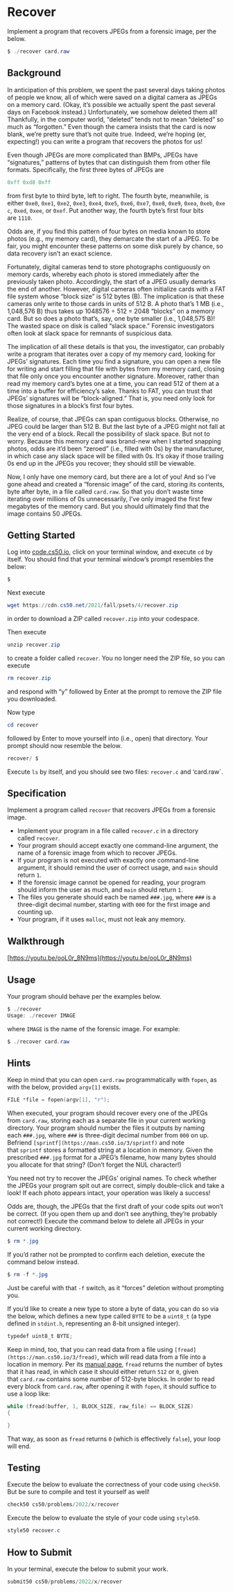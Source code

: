 # Recover

Implement a program that recovers JPEGs from a forensic image, per the below.

```powershell
$ ./recover card.raw
```

## **Background**

In anticipation of this problem, we spent the past several days taking photos of people we know, all of which were saved on a digital camera as JPEGs on a memory card. (Okay, it’s possible we actually spent the past several days on Facebook instead.) Unfortunately, we somehow deleted them all! Thankfully, in the computer world, “deleted” tends not to mean “deleted” so much as “forgotten.” Even though the camera insists that the card is now blank, we’re pretty sure that’s not quite true. Indeed, we’re hoping (er, expecting!) you can write a program that recovers the photos for us!

Even though JPEGs are more complicated than BMPs, JPEGs have “signatures,” patterns of bytes that can distinguish them from other file formats. Specifically, the first three bytes of JPEGs are

```powershell
0xff 0xd8 0xff
```

from first byte to third byte, left to right. The fourth byte, meanwhile, is either `0xe0`, `0xe1`, `0xe2`, `0xe3`, `0xe4`, `0xe5`, `0xe6`, `0xe7`, `0xe8`, `0xe9`, `0xea`, `0xeb`, `0xec`, `0xed`, `0xee`, or `0xef`. Put another way, the fourth byte’s first four bits are `1110`.

Odds are, if you find this pattern of four bytes on media known to store photos (e.g., my memory card), they demarcate the start of a JPEG. To be fair, you might encounter these patterns on some disk purely by chance, so data recovery isn’t an exact science.

Fortunately, digital cameras tend to store photographs contiguously on memory cards, whereby each photo is stored immediately after the previously taken photo. Accordingly, the start of a JPEG usually demarks the end of another. However, digital cameras often initialize cards with a FAT file system whose “block size” is 512 bytes (B). The implication is that these cameras only write to those cards in units of 512 B. A photo that’s 1 MB (i.e., 1,048,576 B) thus takes up 1048576 ÷ 512 = 2048 “blocks” on a memory card. But so does a photo that’s, say, one byte smaller (i.e., 1,048,575 B)! The wasted space on disk is called “slack space.” Forensic investigators often look at slack space for remnants of suspicious data.

The implication of all these details is that you, the investigator, can probably write a program that iterates over a copy of my memory card, looking for JPEGs’ signatures. Each time you find a signature, you can open a new file for writing and start filling that file with bytes from my memory card, closing that file only once you encounter another signature. Moreover, rather than read my memory card’s bytes one at a time, you can read 512 of them at a time into a buffer for efficiency’s sake. Thanks to FAT, you can trust that JPEGs’ signatures will be “block-aligned.” That is, you need only look for those signatures in a block’s first four bytes.

Realize, of course, that JPEGs can span contiguous blocks. Otherwise, no JPEG could be larger than 512 B. But the last byte of a JPEG might not fall at the very end of a block. Recall the possibility of slack space. But not to worry. Because this memory card was brand-new when I started snapping photos, odds are it’d been “zeroed” (i.e., filled with 0s) by the manufacturer, in which case any slack space will be filled with 0s. It’s okay if those trailing 0s end up in the JPEGs you recover; they should still be viewable.

Now, I only have one memory card, but there are a lot of you! And so I’ve gone ahead and created a “forensic image” of the card, storing its contents, byte after byte, in a file called `card.raw`. So that you don’t waste time iterating over millions of 0s unnecessarily, I’ve only imaged the first few megabytes of the memory card. But you should ultimately find that the image contains 50 JPEGs.

## **Getting Started**

Log into [code.cs50.io](https://code.cs50.io/), click on your terminal window, and execute `cd` by itself. You should find that your terminal window’s prompt resembles the below:

```powershell
$
```

Next execute

```powershell
wget https://cdn.cs50.net/2021/fall/psets/4/recover.zip
```

in order to download a ZIP called `recover.zip` into your codespace.

Then execute

```powershell
unzip recover.zip
```

to create a folder called `recover`. You no longer need the ZIP file, so you can execute

```powershell
rm recover.zip
```

and respond with “y” followed by Enter at the prompt to remove the ZIP file you downloaded.

Now type

```powershell
cd recover
```

followed by Enter to move yourself into (i.e., open) that directory. Your prompt should now resemble the below.

```powershell
recover/ $
```

Execute `ls` by itself, and you should see two files: `recover.c` and ‘card.raw`.

## **Specification**

Implement a program called `recover` that recovers JPEGs from a forensic image.

- Implement your program in a file called `recover.c` in a directory called `recover`.
- Your program should accept exactly one command-line argument, the name of a forensic image from which to recover JPEGs.
- If your program is not executed with exactly one command-line argument, it should remind the user of correct usage, and `main` should return `1`.
- If the forensic image cannot be opened for reading, your program should inform the user as much, and `main` should return `1`.
- The files you generate should each be named `###.jpg`, where `###` is a three-digit decimal number, starting with `000` for the first image and counting up.
- Your program, if it uses `malloc`, must not leak any memory.

## **Walkthrough**

[https://youtu.be/ooL0r_8N9ms](https://youtu.be/ooL0r_8N9ms)

## **Usage**

Your program should behave per the examples below.

```powershell
$ ./recover
Usage: ./recover IMAGE
```

where `IMAGE` is the name of the forensic image. For example:

```powershell
$ ./recover card.raw
```

## **Hints**

Keep in mind that you can open `card.raw` programmatically with `fopen`, as with the below, provided `argv[1]` exists.

```powershell
FILE *file = fopen(argv[1], "r");
```

When executed, your program should recover every one of the JPEGs from `card.raw`, storing each as a separate file in your current working directory. Your program should number the files it outputs by naming each `###.jpg`, where `###` is three-digit decimal number from `000` on up. Befriend `[sprintf](https://man.cs50.io/3/sprintf)` and note that `sprintf` stores a formatted string at a location in memory. Given the prescribed `###.jpg` format for a JPEG’s filename, how many bytes should you allocate for that string? (Don’t forget the NUL character!)

You need not try to recover the JPEGs’ original names. To check whether the JPEGs your program spit out are correct, simply double-click and take a look! If each photo appears intact, your operation was likely a success!

Odds are, though, the JPEGs that the first draft of your code spits out won’t be correct. (If you open them up and don’t see anything, they’re probably not correct!) Execute the command below to delete all JPEGs in your current working directory.

```powershell
$ rm *.jpg
```

If you’d rather not be prompted to confirm each deletion, execute the command below instead.

```powershell
$ rm -f *.jpg
```

Just be careful with that `-f` switch, as it “forces” deletion without prompting you.

If you’d like to create a new type to store a byte of data, you can do so via the below, which defines a new type called `BYTE` to be a `uint8_t` (a type defined in `stdint.h`, representing an 8-bit unsigned integer).

```powershell
typedef uint8_t BYTE;
```

Keep in mind, too, that you can read data from a file using `[fread](https://man.cs50.io/3/fread)`, which will read data from a file into a location in memory. Per its [manual page](https://man.cs50.io/3/fread), `fread` returns the number of bytes that it has read, in which case it should either return `512` or `0`, given that `card.raw` contains some number of 512-byte blocks. In order to read every block from `card.raw`, after opening it with `fopen`, it should suffice to use a loop like:

```powershell
while (fread(buffer, 1, BLOCK_SIZE, raw_file) == BLOCK_SIZE)
{

}
```

That way, as soon as `fread` returns `0` (which is effectively `false`), your loop will end.

## **Testing**

Execute the below to evaluate the correctness of your code using `check50`. But be sure to compile and test it yourself as well!

```powershell
check50 cs50/problems/2022/x/recover
```

Execute the below to evaluate the style of your code using `style50`.

```powershell
style50 recover.c
```

## **How to Submit**

In your terminal, execute the below to submit your work.

```powershell
submit50 cs50/problems/2022/x/recover
```